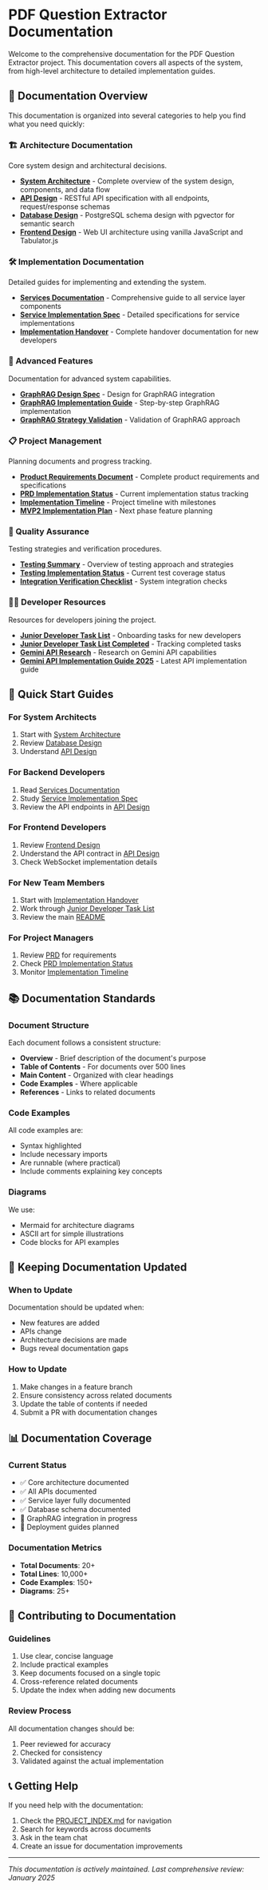 # PDF Question Extractor Documentation

Welcome to the comprehensive documentation for the PDF Question Extractor project. This documentation covers all aspects of the system, from high-level architecture to detailed implementation guides.

## 📖 Documentation Overview

This documentation is organized into several categories to help you find what you need quickly:

### 🏗️ Architecture Documentation
Core system design and architectural decisions.

- **[System Architecture](SYSTEM_ARCHITECTURE.md)** - Complete overview of the system design, components, and data flow
- **[API Design](API_DESIGN.md)** - RESTful API specification with all endpoints, request/response schemas
- **[Database Design](DATABASE_DESIGN.md)** - PostgreSQL schema design with pgvector for semantic search
- **[Frontend Design](FRONTEND_DESIGN.md)** - Web UI architecture using vanilla JavaScript and Tabulator.js

### 🛠️ Implementation Documentation
Detailed guides for implementing and extending the system.

- **[Services Documentation](SERVICES_DOCUMENTATION.md)** - Comprehensive guide to all service layer components
- **[Service Implementation Spec](SERVICE_IMPLEMENTATION_SPEC.md)** - Detailed specifications for service implementations
- **[Implementation Handover](IMPLEMENTATION_HANDOVER.md)** - Complete handover documentation for new developers

### 🔬 Advanced Features
Documentation for advanced system capabilities.

- **[GraphRAG Design Spec](GRAPHRAG_DESIGN_SPEC.md)** - Design for GraphRAG integration
- **[GraphRAG Implementation Guide](GRAPHRAG_IMPLEMENTATION_GUIDE.md)** - Step-by-step GraphRAG implementation
- **[GraphRAG Strategy Validation](GRAPHRAG_STRATEGY_VALIDATION.md)** - Validation of GraphRAG approach

### 📋 Project Management
Planning documents and progress tracking.

- **[Product Requirements Document](PRD.md)** - Complete product requirements and specifications
- **[PRD Implementation Status](PRD_IMPLEMENTATION_STATUS.md)** - Current implementation status tracking
- **[Implementation Timeline](IMPLEMENTATION_TIMELINE.md)** - Project timeline with milestones
- **[MVP2 Implementation Plan](MVP2/MVP2_IMPLEMENTATION_PLAN.md)** - Next phase feature planning

### 🧪 Quality Assurance
Testing strategies and verification procedures.

- **[Testing Summary](TESTING_SUMMARY.md)** - Overview of testing approach and strategies
- **[Testing Implementation Status](TESTING_IMPLEMENTATION_STATUS.md)** - Current test coverage status
- **[Integration Verification Checklist](INTEGRATION_VERIFICATION_CHECKLIST.md)** - System integration checks

### 👩‍💻 Developer Resources
Resources for developers joining the project.

- **[Junior Developer Task List](JUNIOR_DEVELOPER_TASK_LIST.md)** - Onboarding tasks for new developers
- **[Junior Developer Task List Completed](JUNIOR_DEVELOPER_TASK_LIST_COMPLETED.md)** - Tracking completed tasks
- **[Gemini API Research](gemini_api_research.md)** - Research on Gemini API capabilities
- **[Gemini API Implementation Guide 2025](gemini_api_implementation_guide_2025.md)** - Latest API implementation guide

## 🎯 Quick Start Guides

### For System Architects
1. Start with [System Architecture](SYSTEM_ARCHITECTURE.md)
2. Review [Database Design](DATABASE_DESIGN.md)
3. Understand [API Design](API_DESIGN.md)

### For Backend Developers
1. Read [Services Documentation](SERVICES_DOCUMENTATION.md)
2. Study [Service Implementation Spec](SERVICE_IMPLEMENTATION_SPEC.md)
3. Review the API endpoints in [API Design](API_DESIGN.md)

### For Frontend Developers
1. Review [Frontend Design](FRONTEND_DESIGN.md)
2. Understand the API contract in [API Design](API_DESIGN.md)
3. Check WebSocket implementation details

### For New Team Members
1. Start with [Implementation Handover](IMPLEMENTATION_HANDOVER.md)
2. Work through [Junior Developer Task List](JUNIOR_DEVELOPER_TASK_LIST.md)
3. Review the main [README](../README.md)

### For Project Managers
1. Review [PRD](PRD.md) for requirements
2. Check [PRD Implementation Status](PRD_IMPLEMENTATION_STATUS.md)
3. Monitor [Implementation Timeline](IMPLEMENTATION_TIMELINE.md)

## 📚 Documentation Standards

### Document Structure
Each document follows a consistent structure:
- **Overview** - Brief description of the document's purpose
- **Table of Contents** - For documents over 500 lines
- **Main Content** - Organized with clear headings
- **Code Examples** - Where applicable
- **References** - Links to related documents

### Code Examples
All code examples are:
- Syntax highlighted
- Include necessary imports
- Are runnable (where practical)
- Include comments explaining key concepts

### Diagrams
We use:
- Mermaid for architecture diagrams
- ASCII art for simple illustrations
- Code blocks for API examples

## 🔄 Keeping Documentation Updated

### When to Update
Documentation should be updated when:
- New features are added
- APIs change
- Architecture decisions are made
- Bugs reveal documentation gaps

### How to Update
1. Make changes in a feature branch
2. Ensure consistency across related documents
3. Update the table of contents if needed
4. Submit a PR with documentation changes

## 📊 Documentation Coverage

### Current Status
- ✅ Core architecture documented
- ✅ All APIs documented
- ✅ Service layer fully documented
- ✅ Database schema documented
- 🚧 GraphRAG integration in progress
- 📅 Deployment guides planned

### Documentation Metrics
- **Total Documents**: 20+
- **Total Lines**: 10,000+
- **Code Examples**: 150+
- **Diagrams**: 25+

## 🤝 Contributing to Documentation

### Guidelines
1. Use clear, concise language
2. Include practical examples
3. Keep documents focused on a single topic
4. Cross-reference related documents
5. Update the index when adding new documents

### Review Process
All documentation changes should be:
1. Peer reviewed for accuracy
2. Checked for consistency
3. Validated against the actual implementation

## 📞 Getting Help

If you need help with the documentation:
1. Check the [PROJECT_INDEX.md](PROJECT_INDEX.md) for navigation
2. Search for keywords across documents
3. Ask in the team chat
4. Create an issue for documentation improvements

---

*This documentation is actively maintained. Last comprehensive review: January 2025*